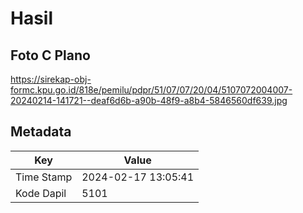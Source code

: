 # Hasil

## Foto C Plano

https://sirekap-obj-formc.kpu.go.id/818e/pemilu/pdpr/51/07/07/20/04/5107072004007-20240214-141721--deaf6d6b-a90b-48f9-a8b4-5846560df639.jpg


## Metadata

| Key        | Value               |
| ---------- | ------------------- |
| Time Stamp | 2024-02-17 13:05:41 |
| Kode Dapil | 5101                |



